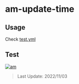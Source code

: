 # am-update-time

## Usage

Check [test.yml](.github/workflows/test.yml)

## Test

[![am][am-logo]][am-url]
> Last Update: 2022/11/03

[am-logo]:https://img.shields.io/badge/Apple%20Music-歌单-FA243C?logo=applemusic&logoColor=white&style=flat-square
[am-url]:https://music.apple.com/cn/playlist/just-my-favorite/pl.u-8aAVZglHWya2xM